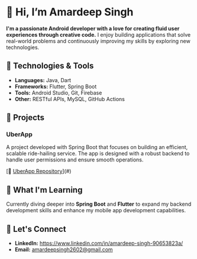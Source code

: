 # 👋 Hi, I’m Amardeep Singh 

**I'm a passionate Android developer with a love for creating fluid user experiences through creative code.** I enjoy building applications that solve real-world problems and continuously improving my skills by exploring new technologies.

## 🔧 Technologies & Tools

- **Languages:** Java, Dart
- **Frameworks:** Flutter, Spring Boot
- **Tools:** Android Studio, Git, Firebase
- **Other:** RESTful APIs, MySQL, GitHub Actions

## 🚀 Projects

### UberApp
A project developed with Spring Boot that focuses on building an efficient, scalable ride-hailing service. The app is designed with a robust backend to handle user permissions and ensure smooth operations.

[🔗 [UberApp Repository](https://github.com/adsingh2602/UberApp)](#)

## 🌱 What I'm Learning
Currently diving deeper into **Spring Boot** and **Flutter** to expand my backend development skills and enhance my mobile app development capabilities.

## 💬 Let's Connect

- **LinkedIn:** https://www.linkedin.com/in/amardeep-singh-90653823a/
- **Email:** amardeepsingh2602@gmail.com





